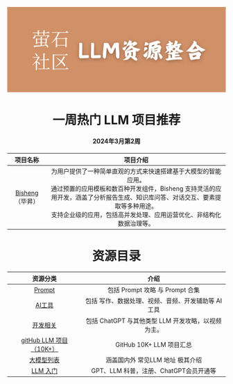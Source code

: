 ![img](img/萤石社区.jpg)

<h1 align="center">一周热门 LLM 项目推荐</h1>

<h4 align="center">2024年3月第2周</h4>


|                         项目名称                          |                           项目介绍                           |
| :-------------------------------------------------------: | :----------------------------------------------------------: |
| [Bisheng](https://github.com/dataelement/bisheng)（毕昇） | 为用户提供了一种简单直观的方式来快速搭建基于大模型的智能应用。                                                   <br />通过预置的应用模板和数百种开发组件，Bisheng 支持灵活的应用开发，涵盖了分析报告生成、知识库问答、对话交互、要素提取等多种用途。                                                                                                                 <br />支持企业级的应用，包括高并发处理、应用运营优化、非结构化数据治理等。 |


<h1 align="center">资源目录</h1>




|                           资源分类                           |                        介绍                         |
| :----------------------------------------------------------: | :-------------------------------------------------: |
| [Prompt](https://github.com/pea3nut/awesome-llm-zh/blob/master/list/Prompt.md) |           包括 Prompt 攻略 与 Prompt 合集         |
| [AI工具](https://github.com/pea3nut/awesome-llm-zh/blob/master/list/AITools.md) | 包括 写作、数据处理、视频、音频、开发辅助等 AI 工具 |
| [开发相关](https://github.com/pea3nut/awesome-llm-zh/blob/master/list/Develop.md) | 包括 ChatGPT 与其他类型 LLM 开发攻略，以视频为主。  |
| [gitHub LLM 项目（10K+）](https://github.com/pea3nut/awesome-llm-zh/blob/master/list/GitHubpopularprojects(10K%2B).md) |              GitHub 10K+ LLM 项目汇总               |
| [大模型列表](https://github.com/pea3nut/awesome-llm-zh/blob/master/list/CommonLLMList.md) |          涵盖国内外 常见LLM 地址 极其介绍           |
| [LLM 入门](https://github.com/pea3nut/awesome-llm-zh/blob/master/list/GettingstartedwithGPTLLM.md) |       GPT、LLM 科普，注册、ChatGPT会员开通等        |

